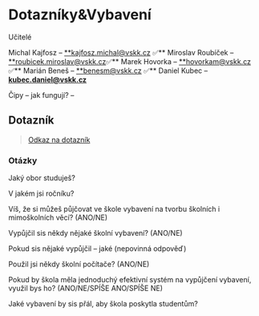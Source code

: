 # Dotazníky&Vybavení

Učitelé

Michal Kajfosz – [**kajfosz.michal@vskk.cz](mailto:kajfosz.michal@vskk.cz) ✅** 
Miroslav Roubíček – [**roubicek.miroslav@vskk.cz](mailto:roubicek.miroslav@vskk.cz)✅** 
Marek Hovorka – [**hovorkam@vskk.cz](mailto:hovorkam@vskk.cz) ✅** 
Marián Beneš – [**benesm@vskk.cz](mailto:benesm@vskk.cz) ✅** 
Daniel Kubec – [**kubec.daniel@vskk.cz**](mailto:kubec.daniel@vskk.cz)

Čipy – jak fungují? – 

## Dotazník

> [Odkaz na dotazník](https://docs.google.com/forms/d/e/1FAIpQLSetT9ACoGGCbO_XVESScEE42Fu9KxHf0Umd1REqlWTNiPeVpw/viewform?usp=sharing)
> 

### Otázky

Jaký obor studuješ?

V jakém jsi ročníku?

Víš, že si můžeš půjčovat ve škole vybavení na tvorbu školních i mimoškolních věcí? (ANO/NE)

Vypůjčil sis někdy nějaké školní vybavení? (ANO/NE)

Pokud sis nějaké vypůjčil – jaké (nepovinná odpověď)

Použil jsi někdy školní počítače? (ANO/NE)

Pokud by škola měla jednoduchý efektivní systém na vypůjčení vybavení, využil bys ho? (ANO/NE/SPÍŠE ANO/SPÍŠE NE)

Jaké vybavení by sis přál, aby škola poskytla studentům?